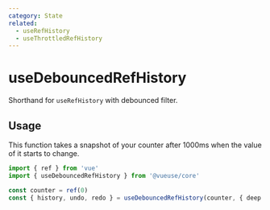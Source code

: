 ```yaml
---
category: State
related:
  - useRefHistory
  - useThrottledRefHistory
---
```


# useDebouncedRefHistory

Shorthand for `useRefHistory` with debounced filter.

## Usage

This function takes a snapshot of your counter after 1000ms when the value of it starts to change.

```ts
import { ref } from 'vue'
import { useDebouncedRefHistory } from '@vueuse/core'

const counter = ref(0)
const { history, undo, redo } = useDebouncedRefHistory(counter, { deep: true, debounce: 1000 })
```
